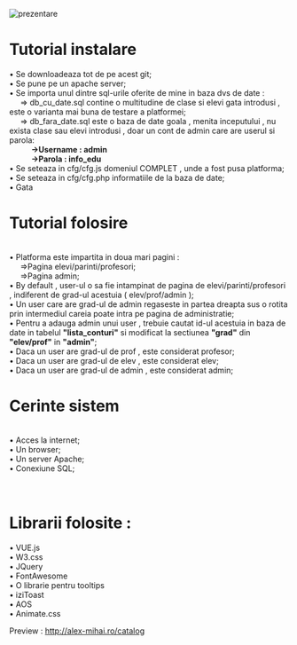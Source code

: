 ![prezentare](https://user-images.githubusercontent.com/34480571/127243487-f861ba91-7213-4e34-9242-7f1125de7e44.png)

<h1><b>Tutorial instalare</b></h1>
• Se downloadeaza tot de pe acest git;<br>
• Se pune pe un apache server;<br>
• Se importa unul dintre sql-urile oferite de mine in baza dvs de date : <br>
&nbsp&nbsp&nbsp&nbsp&nbsp=> db_cu_date.sql contine o multitudine de clase si elevi gata introdusi , este o varianta mai buna de testare a platformei;<br>
&nbsp&nbsp&nbsp&nbsp&nbsp=> db_fara_date.sql este o baza de date goala , menita inceputului , nu exista clase sau elevi introdusi , doar un cont de admin care are userul si parola:<br>
&nbsp&nbsp&nbsp&nbsp&nbsp&nbsp&nbsp&nbsp&nbsp&nbsp<b>->Username : admin</b><br>
&nbsp&nbsp&nbsp&nbsp&nbsp&nbsp&nbsp&nbsp&nbsp&nbsp<b>->Parola : info_edu</b><br>
• Se seteaza in cfg/cfg.js domeniul COMPLET , unde a fost pusa platforma;<br>
• Se seteaza in cfg/cfg.php informatiile de la baza de date;<br>
• Gata<br>

<h1><b>Tutorial folosire</b></h1><br>
• Platforma este impartita in doua mari pagini : <br>
&nbsp&nbsp&nbsp&nbsp&nbsp=>Pagina elevi/parinti/profesori;<br>
&nbsp&nbsp&nbsp&nbsp&nbsp=>Pagina admin;<br>
• By default , user-ul o sa fie intampinat de pagina de elevi/parinti/profesori , indiferent de grad-ul acestuia ( elev/prof/admin );<br>
• Un user care are grad-ul de admin regaseste in partea dreapta sus o rotita prin intermediul careia poate intra pe pagina de administratie;<br>
• Pentru a adauga admin unui user , trebuie cautat id-ul acestuia in baza de date in tabelul <b>"lista_conturi"</b> si modificat la sectiunea <b>"grad"</b> din <b>"elev/prof"</b> in <b>"admin"</b>;<br>
• Daca un user are grad-ul de prof , este considerat profesor;<br>
• Daca un user are grad-ul de elev , este considerat elev;<br>
• Daca un user are grad-ul de admin , este considerat admin;<br>

<h1><b>Cerinte sistem</b></h1><br>
• Acces la internet;<br>
• Un browser;<br>
• Un server Apache;<br>
• Conexiune SQL;<br>
<br><br>

<h1><b>Librarii folosite :</b></h1>
• VUE.js<br>
• W3.css<br>
• JQuery<br>
• FontAwesome<br>
• O librarie pentru tooltips<br>
• iziToast<br>
• AOS<br>
• Animate.css<br>


Preview : http://alex-mihai.ro/catalog<br>
